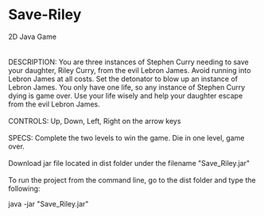 # Save-Riley
2D Java Game
<br>
<br>
<br>
DESCRIPTION: You are three instances of Stephen Curry needing to save your daughter, Riley Curry, from the evil Lebron James. Avoid running into Lebron James at all costs. Set the detonator to blow up an instance of Lebron James. You only have one life, so any instance of Stephen Curry dying is game over. Use your life wisely and help your daughter escape from the evil Lebron James.
<br>
<br>
CONTROLS: Up, Down, Left, Right on the arrow keys
<br>
<br>
SPECS: Complete the two levels to win the game. Die in one level, game over.
<br>
<br>
Download jar file located in dist folder under the filename "Save_Riley.jar"
<br>
<br>
To run the project from the command line, go to the dist folder and
type the following:

java -jar "Save_Riley.jar" 
